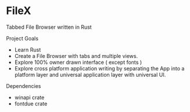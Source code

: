 # FileX
Tabbed File Browser written in Rust

Project Goals
- Learn Rust
- Create a File Browser with tabs and multiple views.
- Explore 100% owner drawn interface ( except fonts )
- Explore cross platform application writing by separating the App into a platform layer and universal application layer with universal UI.

Dependencies
- winapi crate
- fontdue crate